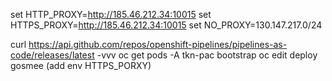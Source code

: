set HTTP_PROXY=http://185.46.212.34:10015
set HTTPS_PROXY=http://185.46.212.34:10015
set NO_PROXY=130.147.217.0/24


curl https://api.github.com/repos/openshift-pipelines/pipelines-as-code/releases/latest  -vvv
oc get pods -A 
tkn-pac bootstrap
oc edit deploy gosmee (add env HTTPS_PORXY)